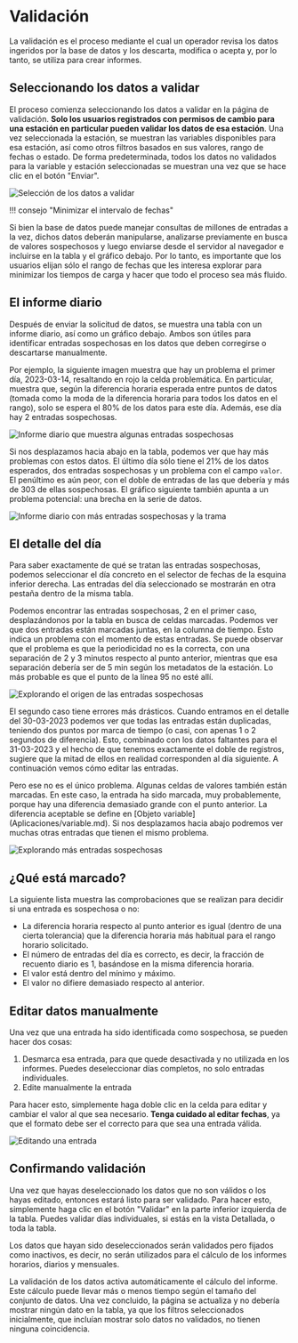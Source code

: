 # Validación

La validación es el proceso mediante el cual un operador revisa los datos ingeridos por la base de datos y los descarta, modifica o acepta y, por lo tanto, se utiliza para crear informes.

## Seleccionando los datos a validar

El proceso comienza seleccionando los datos a validar en la página de validación. **Solo los usuarios registrados con permisos de cambio para una estación en particular pueden validar los datos de esa estación**. Una vez seleccionada la estación, se muestran las variables disponibles para esa estación, así como otros filtros basados en sus valores, rango de fechas o estado. De forma predeterminada, todos los datos no validados para la variable y estación seleccionadas se muestran una vez que se hace clic en el botón "Enviar".

![Selección de los datos a validar](assets/images/validation_selector.png)

!!! consejo "Minimizar el intervalo de fechas"

Si bien la base de datos puede manejar consultas de millones de entradas a la vez, dichos datos deberán manipularse, analizarse previamente en busca de valores sospechosos y luego enviarse desde el servidor al navegador e incluirse en la tabla y el gráfico debajo. Por lo tanto, es importante que los usuarios elijan sólo el rango de fechas que les interesa explorar para minimizar los tiempos de carga y hacer que todo el proceso sea más fluido.

## El informe diario

Después de enviar la solicitud de datos, se muestra una tabla con un informe diario, así como un gráfico debajo. Ambos son útiles para identificar entradas sospechosas en los datos que deben corregirse o descartarse manualmente.

Por ejemplo, la siguiente imagen muestra que hay un problema el primer día, 2023-03-14, resaltando en rojo la celda problemática. En particular, muestra que, según la diferencia horaria esperada entre puntos de datos (tomada como la moda de la diferencia horaria para todos los datos en el rango), solo se espera el 80% de los datos para este día. Además, ese día hay 2 entradas sospechosas.

![Informe diario que muestra algunas entradas sospechosas](assets/images/validation_table.png)

Si nos desplazamos hacia abajo en la tabla, podemos ver que hay más problemas con estos datos. El último día sólo tiene el 21% de los datos esperados, dos entradas sospechosas y un problema con el campo `valor`. El penúltimo es aún peor, con el doble de entradas de las que debería y más de 303 de ellas sospechosas. El gráfico siguiente también apunta a un problema potencial: una brecha en la serie de datos.

![Informe diario con más entradas sospechosas y la trama](assets/images/validation_table_other_errors.png)

## El detalle del día

Para saber exactamente de qué se tratan las entradas sospechosas, podemos seleccionar el día concreto en el selector de fechas de la esquina inferior derecha. Las entradas del día seleccionado se mostrarán en otra pestaña dentro de la misma tabla.

Podemos encontrar las entradas sospechosas, 2 en el primer caso, desplazándonos por la tabla en busca de celdas marcadas. Podemos ver que dos entradas están marcadas juntas, en la columna de tiempo. Esto indica un problema con el momento de estas entradas. Se puede observar que el problema es que la periodicidad no es la correcta, con una separación de 2 y 3 minutos respecto al punto anterior, mientras que esa separación debería ser de 5 min según los metadatos de la estación. Lo más probable es que el punto de la línea 95 no esté allí.

![Explorando el origen de las entradas sospechosas](assets/images/validation_table_detail.png)

El segundo caso tiene errores más drásticos. Cuando entramos en el detalle del 30-03-2023 podemos ver que todas las entradas están duplicadas, teniendo dos puntos por marca de tiempo (o casi, con apenas 1 o 2 segundos de diferencia). Esto, combinado con los datos faltantes para el 31-03-2023 y el hecho de que tenemos exactamente el doble de registros, sugiere que la mitad de ellos en realidad corresponden al día siguiente. A continuación vemos cómo editar las entradas.

Pero ese no es el único problema. Algunas celdas de valores también están marcadas. En este caso, la entrada ha sido marcada, muy probablemente, porque hay una diferencia demasiado grande con el punto anterior. La diferencia aceptable se define en [Objeto variable] (Aplicaciones/variable.md). Si nos desplazamos hacia abajo podremos ver muchas otras entradas que tienen el mismo problema.

![Explorando más entradas sospechosas](assets/images/validation_table_suspicious_entries.png)

## ¿Qué está marcado?

La siguiente lista muestra las comprobaciones que se realizan para decidir si una entrada es sospechosa o no:

- La diferencia horaria respecto al punto anterior es igual (dentro de una cierta tolerancia) que la diferencia horaria más habitual para el rango horario solicitado.
- El número de entradas del día es correcto, es decir, la fracción de recuento diario es 1, basándose en la misma diferencia horaria.
- El valor está dentro del mínimo y máximo.
- El valor no difiere demasiado respecto al anterior.

## Editar datos manualmente

Una vez que una entrada ha sido identificada como sospechosa, se pueden hacer dos cosas:

1. Desmarca esa entrada, para que quede desactivada y no utilizada en los informes. Puedes deseleccionar días completos, no solo entradas individuales.
2. Edite manualmente la entrada

Para hacer esto, simplemente haga doble clic en la celda para editar y cambiar el valor al que sea necesario. **Tenga cuidado al editar fechas**, ya que el formato debe ser el correcto para que sea una entrada válida.

![Editando una entrada](assets/images/validation_edit_entry.png)

## Confirmando validación

Una vez que hayas deseleccionado los datos que no son válidos o los hayas editado, entonces estará listo para ser validado. Para hacer esto, simplemente haga clic en el botón "Validar" en la parte inferior izquierda de la tabla. Puedes validar días individuales, si estás en la vista Detallada, o toda la tabla.

Los datos que hayan sido deseleccionados serán validados pero fijados como inactivos, es decir, no serán utilizados para el cálculo de los informes horarios, diarios y mensuales.

La validación de los datos activa automáticamente el cálculo del informe. Este cálculo puede llevar más o menos tiempo según el tamaño del conjunto de datos. Una vez concluido, la página se actualiza y no debería mostrar ningún dato en la tabla, ya que los filtros seleccionados inicialmente, que incluían mostrar solo datos no validados, no tienen ninguna coincidencia.
